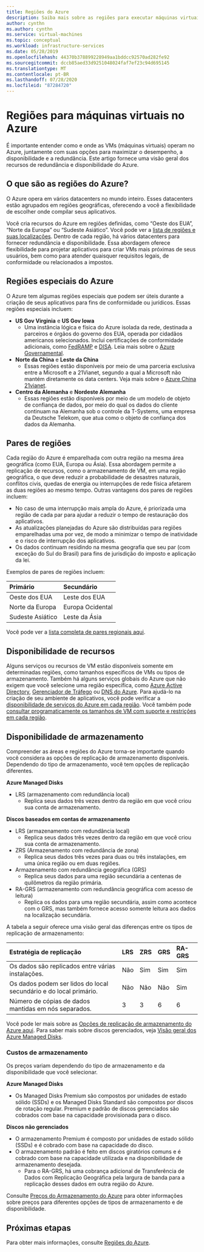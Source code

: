```yaml
---
title: Regiões do Azure
description: Saiba mais sobre as regiões para executar máquinas virtuais no Azure.
author: cynthn
ms.author: cynthn
ms.service: virtual-machines
ms.topic: conceptual
ms.workload: infrastructure-services
ms.date: 05/28/2019
ms.openlocfilehash: 44370b378899228949aa1bddcc92570ad282fe92
ms.sourcegitcommit: dccb85aed33d9251048024faf7ef23c94d695145
ms.translationtype: MT
ms.contentlocale: pt-BR
ms.lasthandoff: 07/28/2020
ms.locfileid: "87284720"
---
```

# <a name="regions-for-virtual-machines-in-azure"></a>Regiões para máquinas virtuais no Azure

É importante entender como e onde as VMs (máquinas virtuais) operam no Azure, juntamente com suas opções para maximizar o desempenho, a disponibilidade e a redundância. Este artigo fornece uma visão geral dos recursos de redundância e disponibilidade do Azure.


## <a name="what-are-azure-regions"></a>O que são as regiões do Azure?
O Azure opera em vários datacenters no mundo inteiro. Esses datacenters estão agrupados em regiões geográficas, oferecendo a você a flexibilidade de escolher onde compilar seus aplicativos. 

Você cria recursos do Azure em regiões definidas, como “Oeste dos EUA”, “Norte da Europa” ou “Sudeste Asiático”. Você pode ver a [lista de regiões e suas localizações](https://azure.microsoft.com/regions/). Dentro de cada região, há vários datacenters para fornecer redundância e disponibilidade. Essa abordagem oferece flexibilidade para projetar aplicativos para criar VMs mais próximas de seus usuários, bem como para atender quaisquer requisitos legais, de conformidade ou relacionados a impostos.

## <a name="special-azure-regions"></a>Regiões especiais do Azure
O Azure tem algumas regiões especiais que podem ser úteis durante a criação de seus aplicativos para fins de conformidade ou jurídicos. Essas regiões especiais incluem:

* **US Gov Virginia** e **US Gov Iowa**
  * Uma instância lógica e física do Azure isolada da rede, destinada a parceiros e órgãos do governo dos EUA, operada por cidadãos americanos selecionados. Inclui certificações de conformidade adicionais, como [FedRAMP](https://www.microsoft.com/en-us/TrustCenter/Compliance/FedRAMP) e [DISA](https://www.microsoft.com/en-us/TrustCenter/Compliance/DISA). Leia mais sobre o [Azure Governamental](https://azure.microsoft.com/features/gov/).
* **Norte da China** e **Leste da China**
  * Essas regiões estão disponíveis por meio de uma parceria exclusiva entre a Microsoft e a 21Vianet, segundo a qual a Microsoft não mantém diretamente os data centers. Veja mais sobre o [Azure China 21vianet](https://www.windowsazure.cn/).
* **Centro da Alemanha** e **Nordeste Alemanha**
  * Essas regiões estão disponíveis por meio de um modelo de objeto de confiança de dados, por meio do qual os dados do cliente continuam na Alemanha sob o controle da T-Systems, uma empresa da Deutsche Telekom, que atua como o objeto de confiança dos dados da Alemanha.

## <a name="region-pairs"></a>Pares de regiões
Cada região do Azure é emparelhada com outra região na mesma área geográfica (como EUA, Europa ou Ásia). Essa abordagem permite a replicação de recursos, como o armazenamento de VM, em uma região geográfica, o que deve reduzir a probabilidade de desastres naturais, conflitos civis, quedas de energia ou interrupções de rede física afetarem as duas regiões ao mesmo tempo. Outras vantagens dos pares de regiões incluem:

* No caso de uma interrupção mais ampla do Azure, é priorizada uma região de cada par para ajudar a reduzir o tempo de restauração dos aplicativos. 
* As atualizações planejadas do Azure são distribuídas para regiões emparelhadas uma por vez, de modo a minimizar o tempo de inatividade e o risco de interrupção dos aplicativos.
* Os dados continuam residindo na mesma geografia que seu par (com exceção do Sul do Brasil) para fins de jurisdição do imposto e aplicação da lei.

Exemplos de pares de regiões incluem:

| Primário | Secundário |
|:--- |:--- |
| Oeste dos EUA |Leste dos EUA |
| Norte da Europa |Europa Ocidental |
| Sudeste Asiático |Leste da Ásia |

Você pode ver a [lista completa de pares regionais aqui](../best-practices-availability-paired-regions.md#what-are-paired-regions).

## <a name="feature-availability"></a>Disponibilidade de recursos
Alguns serviços ou recursos de VM estão disponíveis somente em determinadas regiões, como tamanhos específicos de VMs ou tipos de armazenamento. Também há alguns serviços globais do Azure que não exigem que você selecione uma região específica, como [Azure Active Directory](../active-directory/fundamentals/active-directory-whatis.md), [Gerenciador de Tráfego](../traffic-manager/traffic-manager-overview.md) ou [DNS do Azure](../dns/dns-overview.md). Para ajudá-lo na criação de seu ambiente de aplicativos, você pode verificar a [disponibilidade de serviços do Azure em cada região](https://azure.microsoft.com/regions/#services). Você também pode [consultar programaticamente os tamanhos de VM com suporte e restrições em cada região](../azure-resource-manager/templates/error-sku-not-available.md).

## <a name="storage-availability"></a>Disponibilidade de armazenamento
Compreender as áreas e regiões do Azure torna-se importante quando você considera as opções de replicação de armazenamento disponíveis. Dependendo do tipo de armazenamento, você tem opções de replicação diferentes.

**Azure Managed Disks**
* LRS (armazenamento com redundância local)
  * Replica seus dados três vezes dentro da região em que você criou sua conta de armazenamento.

**Discos baseados em contas de armazenamento**
* LRS (armazenamento com redundância local)
  * Replica seus dados três vezes dentro da região em que você criou sua conta de armazenamento.
* ZRS (Armazenamento com redundância de zona)
  * Replica seus dados três vezes para duas ou três instalações, em uma única região ou em duas regiões.
* Armazenamento com redundância geográfica (GRS)
  * Replica seus dados para uma região secundária a centenas de quilômetros da região primária.
* RA-GRS (armazenamento com redundância geográfica com acesso de leitura)
  * Replica os dados para uma região secundária, assim como acontece com o GRS, mas também fornece acesso somente leitura aos dados na localização secundária.

A tabela a seguir oferece uma visão geral das diferenças entre os tipos de replicação de armazenamento:

| Estratégia de replicação | LRS | ZRS | GRS | RA-GRS |
|:--- |:--- |:--- |:--- |:--- |
| Os dados são replicados entre várias instalações. |Não |Sim |Sim |Sim |
| Os dados podem ser lidos do local secundário e do local primário. |Não |Não |Não |Sim |
| Número de cópias de dados mantidas em nós separados. |3 |3 |6 |6 |

Você pode ler mais sobre as [Opções de replicação de armazenamento do Azure aqui](../storage/common/storage-redundancy.md). Para saber mais sobre discos gerenciados, veja [Visão geral dos Azure Managed Disks](./windows/managed-disks-overview.md).

### <a name="storage-costs"></a>Custos de armazenamento
Os preços variam dependendo do tipo de armazenamento e da disponibilidade que você selecionar.

**Azure Managed Disks**
* Os Managed Disks Premium são compostos por unidades de estado sólido (SSDs) e os Managed Disks Standard são compostos por discos de rotação regular. Premium e padrão de discos gerenciados são cobrados com base na capacidade provisionada para o disco.

**Discos não gerenciados**
* O armazenamento Premium é composto por unidades de estado sólido (SSDs) e é cobrado com base na capacidade do disco.
* O armazenamento padrão é feito em discos giratórios comuns e é cobrado com base na capacidade utilizada e na disponibilidade de armazenamento desejada.
  * Para o RA-GRS, há uma cobrança adicional de Transferência de Dados com Replicação Geográfica pela largura de banda para a replicação desses dados em outra região do Azure.

Consulte [Preços do Armazenamento do Azure](https://azure.microsoft.com/pricing/details/storage/) para obter informações sobre preços para diferentes opções de tipos de armazenamento e de disponibilidade.

## <a name="next-steps"></a>Próximas etapas

Para obter mais informações, consulte [Regiões do Azure](https://azure.microsoft.com/global-infrastructure/regions/).
